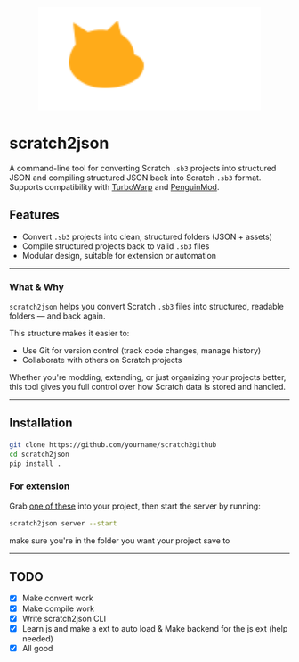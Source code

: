 <p align="center">
  <img src="https://raw.githubusercontent.com/whoschip/scratch2json/refs/heads/main/gh/textlogo.svg" alt="Logo" width="400"/>
</p>

# scratch2json


A command-line tool for converting Scratch `.sb3` projects into structured JSON and compiling structured JSON back into Scratch `.sb3` format.  
Supports compatibility with [TurboWarp](https://turbowarp.org) and [PenguinMod](https://penguinmod.com).

## Features

- Convert `.sb3` projects into clean, structured folders (JSON + assets)
- Compile structured projects back to valid `.sb3` files
- Modular design, suitable for extension or automation

---
### What & Why

`scratch2json` helps you convert Scratch `.sb3` files into structured, readable folders — and back again.

This structure makes it easier to:

- Use Git for version control (track code changes, manage history)
- Collaborate with others on Scratch projects

Whether you're modding, extending, or just organizing your projects better, this tool gives you full control over how Scratch data is stored and handled.

---

## Installation

```bash
git clone https://github.com/yourname/scratch2github
cd scratch2json
pip install .
```
### For extension

Grab [one of these](https://github.com/whoschip/scratch2json/blob/main/extension/extension.js) into your project, then start the server by running: 

```bash
scratch2json server --start
```
make sure you're in the folder you want your project save to

---

## TODO

- [x] Make convert work  
- [x] Make compile work  
- [x] Write scratch2json CLI  
- [x] Learn js and make a ext to auto load & Make backend for the js ext (help needed)
- [x] All good  

